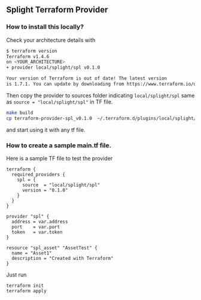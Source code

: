 ## Splight Terraform Provider

### How to install this locally?

Check your architecture details with

```bash
$ terraform version
Terraform v1.4.6
on <YOUR_ARCHITECTURE>
+ provider local/splight/spl v0.1.0

Your version of Terraform is out of date! The latest version
is 1.7.1. You can update by downloading from https://www.terraform.io/downloads.html
```

Then copy the provider to sources folder indicating `local/splight/spl` same as `source = "local/splight/spl"` in TF file.

```bash
make build
cp terraform-provider-spl_v0.1.0  ~/.terraform.d/plugins/local/splight/spl/0.1.0/<YOUR_ARCHITECTURE>
```

and start using it with any tf file.

### How to create a sample main.tf file.

Here is a sample TF file to test the provider

```
terraform {
  required_providers {
    spl = {
      source  = "local/splight/spl"
      version = "0.1.0"
    }
  }
}

provider "spl" {
  address = var.address
  port    = var.port
  token   = var.token
}

resource "spl_asset" "AssetTest" {
  name = "Asset1"
  description = "Created with Terraform"
}
```

Just run

```
terraform init
terraform apply
```

